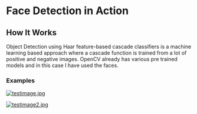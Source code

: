 # Face Detection in Action


## How It Works
Object Detection using Haar feature-based cascade classifiers is a machine learning based approach where a cascade function is trained from a lot of positive and negative images. OpenCV already has various pre trained models and in this case I have used the faces.  

### Examples

[![testimage.jpg](https://i.postimg.cc/QCndTTq7/testimage.jpg)](https://postimg.cc/dZrFMDpQ)

[![testimage2.jpg](https://i.postimg.cc/fRjcd9CV/testimage2.jpg)](https://postimg.cc/LJ5gKhrS)
